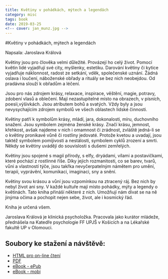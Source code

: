 ```yaml
---
title: Květiny v pohádkách, mýtech a legendách
category: misc
tags: book
date: 2019-03-25
<!-- cover: jan_munz.jpg -->
---
```


#Květiny v pohádkách, mýtech a legendách

Napsala: Jaroslava Králová

Květiny jsou pro člověka velmi důležité. Provázejí ho celý život. Pomocí květin lidé vyjadřují své city, myšlenky, estetiku. Darování květiny či kytice vyjadřuje náklonnost, radost ze setkání, vděk, společenské uznání. Žádná oslava i loučení, náboženské obřady a rituály se bez nich neobejdou.
Od pradávna slouží k obřadům a léčení.

Jsou pro nás zdrojem krásy, relaxace, inspirace, věštění, magie, potravy, zdobení vlasů a oblečení. Mají nezastupitelné místo na obrazech, v písních, poesii,výšivkách. Jsou atributem bohů a svatých. Vždy byly a jsou nevysychajícím zdrojem symbolů ve všech oblastech lidské činnosti.

Květiny patří k symbolům krásy, mládí, jara, dokonalosti, míru, duchovního snažení. Jsou symbolem zejména ženské krásy. Značí krásu, jemnost, křehkost, avšak najdeme v nich i omamnost či zrádnost, zvláště jedná-li se o květiny pronikavé vůně či rostliny jedovaté. Protože kvetou a uvadají, jsou taktéž symbolem pomíjivosti a nestálosti, symbolem cyklů zrození a smrti. Někdy se květiny uvádějí do souvislosti s dušemi zemřelých.

Květiny jsou spojené s magií přírody, s elfy, dryádami, vílami a postavičkami, které pochází z rostlinné říše. Díky jejich rozmanitosti, co se barev, tvarů, vůni a vlastností týče, jsou takřka nevyčerpatelným námětem pro umění, terapii, vyprávění, komunikaci, imaginaci, sny a snění.

Květiny svou krásou a vůní jsou vzpomínkou na ztracený ráj. Bez nich by nebyl život ani sny.
V každé kultuře mají místo pohádky, mýty a legendy o květinách. Tato kniha přináší některé z nich. Umožňují nám dívat se na ně jinýma očima a pochopit nejen sebe, život, ale i kosmický řád.

Kniha je určená všem.

Jaroslava Králová je klinická psycholožka. Pracovala jako kurátor mládeže, přednášela na Katedře psychologie FF UPJŠ v Košicích a na Lékařské fakultě UP v Olomouci.

## Soubory ke stažení a návštěvě:

  * [HTML pro on-line čtení](/static/kvetiny/kvetiny_v_pohadkach_mytech_legendach.html)
  * [PDF](/static/kvetiny/kvetiny_v_pohadkach_mytech_legendach.pdf)
  * [eBook - ePub](/static/kvetiny/kvetiny_v_pohadkach_mytech_legendach.epub)
  * [eBook - mobi](/static/kvetiny/kvetiny_v_pohadkach_mytech_legendach.mobi)


